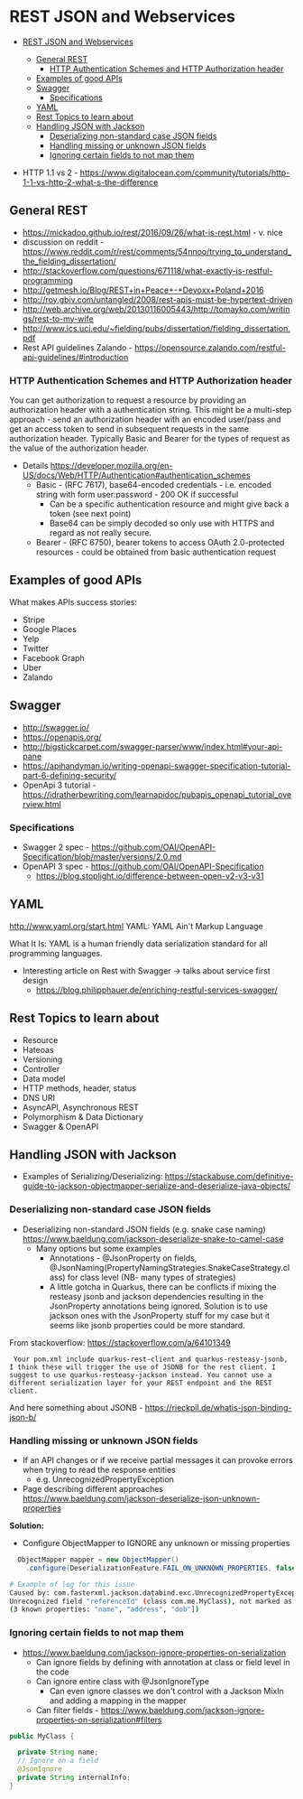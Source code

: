 # REST JSON and Webservices

- [REST JSON and Webservices](#rest-json-and-webservices)
  - [General REST](#general-rest)
    - [HTTP Authentication Schemes and HTTP Authorization header](#http-authentication-schemes-and-http-authorization-header)
  - [Examples of good APIs](#examples-of-good-apis)
  - [Swagger](#swagger)
    - [Specifications](#specifications)
  - [YAML](#yaml)
  - [Rest Topics to learn about](#rest-topics-to-learn-about)
  - [Handling JSON with Jackson](#handling-json-with-jackson)
    - [Deserializing non-standard case JSON fields](#deserializing-non-standard-case-json-fields)
    - [Handling missing or unknown JSON fields](#handling-missing-or-unknown-json-fields)
    - [Ignoring certain fields to not map them](#ignoring-certain-fields-to-not-map-them)

- HTTP 1.1 vs 2 - <https://www.digitalocean.com/community/tutorials/http-1-1-vs-http-2-what-s-the-difference>

## General REST

- <https://mickadoo.github.io/rest/2016/09/26/what-is-rest.html> - v.
    nice
- discussion on reddit -
    <https://www.reddit.com/r/rest/comments/54nnoo/trying_to_understand_the_fielding_dissertation/>
- <http://stackoverflow.com/questions/671118/what-exactly-is-restful-programming>
- <http://getmesh.io/Blog/REST+in+Peace+-+Devoxx+Poland+2016>
- <http://roy.gbiv.com/untangled/2008/rest-apis-must-be-hypertext-driven>
- <http://web.archive.org/web/20130116005443/http://tomayko.com/writings/rest-to-my-wife>
- <http://www.ics.uci.edu/~fielding/pubs/dissertation/fielding_dissertation.pdf>
- Rest API guidelines Zalando -
    <https://opensource.zalando.com/restful-api-guidelines/#introduction>

### HTTP Authentication Schemes and HTTP Authorization header

You can get authorization to request a resource by providing an authorization header with a authentication string. 
This might be a multi-step approach - send an authorization header with an encoded user/pass and get an access token to send in subsequent requests in the same authorization header.
Typically Basic and Bearer for the types of request as the value of the authorization header.

- Details <https://developer.mozilla.org/en-US/docs/Web/HTTP/Authentication#authentication_schemes>
  - Basic - (RFC 7617), base64-encoded credentials - i.e. encoded string with form user:password - 200 OK if successful
    - Can be a specific authentication resource and might give back a token (see next point)
    - Base64 can be simply decoded so only use with HTTPS and regard as not really secure.
  - Bearer - (RFC 6750), bearer tokens to access OAuth 2.0-protected resources - could be obtained from basic authentication request

## Examples of good APIs

What makes APIs success stories:

- Stripe
- Google Places
- Yelp
- Twitter
- Facebook Graph
- Uber
- Zalando

## Swagger

- <http://swagger.io/>
- <https://openapis.org/>
- <http://bigstickcarpet.com/swagger-parser/www/index.html#your-api-pane>
- <https://apihandyman.io/writing-openapi-swagger-specification-tutorial-part-6-defining-security/>
- OpenApi 3 tutorial -
    <https://idratherbewriting.com/learnapidoc/pubapis_openapi_tutorial_overview.html>

### Specifications

- Swagger 2 spec - <https://github.com/OAI/OpenAPI-Specification/blob/master/versions/2.0.md>
- OpenAPI 3 spec - <https://github.com/OAI/OpenAPI-Specification>
  - <https://blog.stoplight.io/difference-between-open-v2-v3-v31>

## YAML

<http://www.yaml.org/start.html> YAML: YAML Ain\'t Markup Language

What It Is: YAML is a human friendly data serialization standard for all programming languages.

- Interesting article on Rest with Swagger -> talks about service first design
  - <https://blog.philipphauer.de/enriching-restful-services-swagger/>

## Rest Topics to learn about

- Resource
- Hateoas
- Versioning
- Controller
- Data model
- HTTP methods, header, status
- DNS URI
- AsyncAPI, Asynchronous REST
- Polymorphism & Data Dictionary
- Swagger & OpenAPI

## Handling JSON with Jackson

- Examples of Serializing/Deserializing: <https://stackabuse.com/definitive-guide-to-jackson-objectmapper-serialize-and-deserialize-java-objects/>

### Deserializing non-standard case JSON fields

- Deserializing non-standard JSON fields (e.g. snake case naming) <https://www.baeldung.com/jackson-deserialize-snake-to-camel-case>
  - Many options but some examples
    - Annotations - @JsonProperty on fields, @JsonNaming(PropertyNamingStrategies.SnakeCaseStrategy.class) for class level (NB- many types of strategies)
    - A little gotcha in Quarkus, there can be conflicts if mixing the resteasy jsonb and jackson dependencies resulting in the JsonProperty annotations being ignored. Solution is to use jackson ones with the JsonProperty stuff for my case but it seems like jsonb properties could be more standard.

From stackoverflow: <https://stackoverflow.com/a/64101349>

```pre
 Your pom.xml include quarkus-rest-client and quarkus-resteasy-jsonb, I think these will trigger the use of JSONB for the rest client. I suggest to use quarkus-resteasy-jackson instead. You cannot use a different serialization layer for your REST endpoint and the REST client.
```

And here something about JSONB - <https://rieckpil.de/whatis-json-binding-json-b/>

### Handling missing or unknown JSON fields

- If an API changes or if we receive partial messages it can provoke errors when trying to read the response entities
  - e.g. UnrecognizedPropertyException
- Page describing different approaches <https://www.baeldung.com/jackson-deserialize-json-unknown-properties>

**Solution:**

- Configure ObjectMapper to IGNORE any unknown or missing properties

```java
  ObjectMapper mapper = new ObjectMapper()
    .configure(DeserializationFeature.FAIL_ON_UNKNOWN_PROPERTIES, false);
```

```bash
# Example of log for this issue
Caused by: com.fasterxml.jackson.databind.exc.UnrecognizedPropertyException: 
Unrecognized field "referenceId" (class com.me.MyClass), not marked as ignorable 
(3 known properties: "name", "address", "dob"])

```

### Ignoring certain fields to not map them 

- <https://www.baeldung.com/jackson-ignore-properties-on-serialization>
  - Can ignore fields by defining with annotation at class or field level in the code
  - Can ignore entire class with @JsonIgnoreType
    - Can even ignore classes we don't control with a Jackson MixIn and adding a mapping in the mapper
  - Can filter fields - <https://www.baeldung.com/jackson-ignore-properties-on-serialization#filters>

```java
public MyClass {

  private String name;
  // Ignore on a field
  @JsonIgnore
  private String internalInfo;
}

```